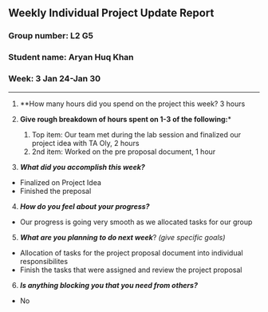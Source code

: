 ## Weekly Individual Project Update Report
### Group number: L2 G5
### Student name: Aryan Huq Khan
### Week: 3 Jan 24-Jan 30
___
1. **How many hours did you spend on the project this week? 3 hours

2. **Give rough breakdown of hours spent on 1-3 of the following:***
   1. Top item: Our team met during the lab session and finalized our project idea with TA Oly, 2 hours
   2. 2nd item: Worked on the pre proposal document, 1 hour
3. ***What did you accomplish this week?***
  - Finalized on Project Idea
  - Finished the preposal 
4. ***How do you feel about your progress?*** 
  - Our progress is going very smooth as we allocated tasks for our group 
5. ***What are you planning to do next week***? _(give specific goals)_
  - Allocation of tasks for the project proposal document into individual responsibilites
  - Finish the tasks that were assigned and review the project proposal
6. ***Is anything blocking you that you need from others?*** 
  - No
